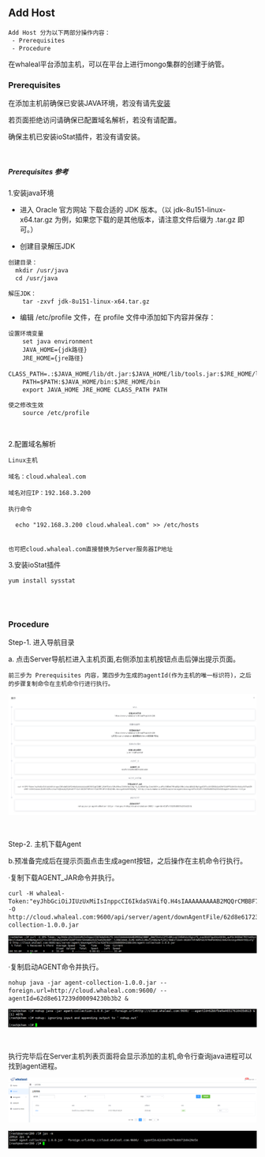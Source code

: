 ## Add Host


```
Add Host 分为以下两部分操作内容：
 - Prerequisites
 - Procedure
```

在whaleal平台添加主机，可以在平台上进行mongo集群的创建于纳管。


### Prerequisites

在添加主机前确保已安装JAVA环境，若没有请先[安装](../../01-Intstall/01-Installation.md)

若页面拒绝访问请确保已配置域名解析，若没有请配置。

确保主机已安装ioStat插件，若没有请安装。

<br>

##### Prerequisites 参考
1.安装java环境 

- 进入 Oracle 官方网站 下载合适的 JDK 版本。（以 jdk-8u151-linux-x64.tar.gz 为例，如果您下载的是其他版本，请注意文件后缀为 .tar.gz 即可。）


- 创建目录解压JDK
~~~
创建目录：
  mkdir /usr/java
  cd /usr/java
~~~   
~~~
解压JDK：
    tar -zxvf jdk-8u151-linux-x64.tar.gz
~~~  


- 编辑 /etc/profile 文件，在 profile 文件中添加如下内容并保存：

~~~
设置环境变量
    set java environment
    JAVA_HOME={jdk路径}       
    JRE_HOME={jre路径}     
    CLASS_PATH=.:$JAVA_HOME/lib/dt.jar:$JAVA_HOME/lib/tools.jar:$JRE_HOME/lib
    PATH=$PATH:$JAVA_HOME/bin:$JRE_HOME/bin
    export JAVA_HOME JRE_HOME CLASS_PATH PATH
~~~
~~~
使之修改生效
    source /etc/profile
~~~


<br>

2.配置域名解析 
~~~
Linux主机

域名：cloud.whaleal.com

域名对应IP：192.168.3.200

执行命令

  echo "192.168.3.200 cloud.whaleal.com" >> /etc/hosts
  
  
也可把cloud.whaleal.com直接替换为Server服务器IP地址
~~~

    
    
    


3.安装ioStat插件

    yum install sysstat


<br>

<br>


### Procedure



Step-1. 进入导航目录

a. 点击Server导航栏进入主机页面,右侧添加主机按钮点击后弹出提示页面。

    前三步为 Prerequisites 内容，第四步为生成的agentId(作为主机的唯一标识符)，之后的步骤复制命令在主机命令行进行执行。
    
![img.png](../../Images/host_tips.png)

<br>

Step-2. 主机下载Agent

b.预准备完成后在提示页面点击生成agent按钮，之后操作在主机命令行执行。

·复制下载AGENT_JAR命令并执行。

    curl -H whaleal-Token:"eyJhbGciOiJIUzUxMiIsInppcCI6IkdaSVAifQ.H4sIAAAAAAAAAB2MQQrCMBBF7zLrKiba6aQrEbosip4gmc7QQpu0aEEQ727q373H43_guQao4Xp77NqmvTR3KEDeM9QGSzqVZJEK8Mxpja_ccS_R2GOOhi4j2iBouOIgqu6AnbekqLqdTH4Yc2KW87LnNGU19ynKpip05P6D7w8MgJynggAAAA.tzBGp7n5fUCSZ69QK8yeDX4HQqNoV89_7AxoRotHbBmz_U_SXqQp0l1GbComVZzGK8015CzKdi74QWIRsuoTDw" -O http://cloud.whaleal.com:9600/api/server/agent/downAgentFile/62d8e617239d00094230b3b2/agent-collection-1.0.0.jar
![img.png](../../Images/download_agent.png)

·复制启动AGENT命令并执行。

    nohup java -jar agent-collection-1.0.0.jar --foreign.url=http://cloud.whaleal.com:9600/ --agentId=62d8e617239d00094230b3b2 &
![img_1.png](../../Images/start_agent.png)

<br>


执行完毕后在Server主机列表页面将会显示添加的主机,命令行查询java进程可以找到agent进程。

![img_2.png](../../Images/server_page.png)

![img.png](../../Images/jps_m.png)









